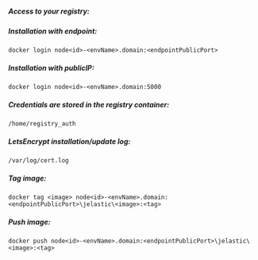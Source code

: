 ##### Access to your registry:

##### Installation with endpoint:
```docker login node<id>-<envName>.domain:<endpointPublicPort>```
##### Installation with publicIP:
```docker login node<id>-<envName>.domain:5000```
  
##### Credentials are stored in the registry container:
```/home/registry_auth```

##### LetsEncrypt installation/update log:
```/var/log/cert.log```

##### Tag image:
```docker tag <image> node<id>-<envName>.domain:<endpointPublicPort>\jelastic\<image>:<tag>```

##### Push image:
```docker push node<id>-<envName>.domain:<endpointPublicPort>\jelastic\<image>:<tag>```
